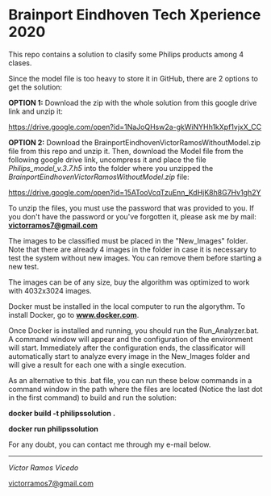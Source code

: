 # Brainport Eindhoven Tech Xperience 2020
This repo contains a solution to clasify some Philips products among 4 clases.

Since the model file is too heavy to store it in GitHub, there are 2 options to get the solution:

**OPTION 1:** Download the zip with the whole solution from this google drive link and unzip it:

  https://drive.google.com/open?id=1NaJoQHsw2a-gkWiNYHh1kXpf1vjxX_CC

**OPTION 2:** Download the BrainportEindhovenVictorRamosWithoutModel.zip file from this repo and unzip it.
Then, download the Model file from the following google drive link, uncompress it and place the file *Philips_model_v.3.7.h5* into the folder where you unzipped the *BrainportEindhovenVictorRamosWithoutModel.zip* file:

https://drive.google.com/open?id=15ATooVcqTzuEnn_KdHjK8h8G7Hv1gh2Y

To unzip the files, you must use the password that was provided to you. If you don't have the password or you've forgotten it, please ask me by mail: **victorramos7@gmail.com**

The images to be classified must be placed in the "New_Images" folder. Note that there are already 4 images in the folder in case it is necessary to test the system without new images. You can remove them before starting a new test.

The images can be of any size, buy the algorithm was optimized to work with 4032x3024 images.

Docker must be installed in the local computer to run the algorythm. To install Docker, go to **www.docker.com**.

Once Docker is installed and running, you should run the Run_Analyzer.bat. A command window will appear and the configuration of the environment will start. Immediately after the configuration ends, the classificator will automatically start to analyze every image in the New_Images folder and will give a result for each one with a single execution.

As an alternative to this .bat file, you can run these below commands in a command window in the path where the files are located (Notice the last dot in the first command) to build and run the solution:


**docker build -t philipssolution .**

**docker run philipssolution**


For any doubt, you can contact me through my e-mail below.

-----------------------

*Víctor Ramos Vicedo*

victorramos7@gmail.com
